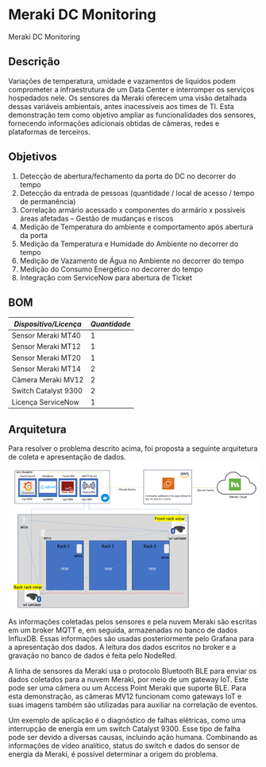 # Meraki DC Monitoring
Meraki DC Monitoring 
## Descrição
Variações de temperatura, umidade e vazamentos de líquidos podem comprometer a infraestrutura de um Data Center e interromper os serviços hospedados nele. Os sensores da Meraki oferecem uma visão detalhada dessas variáveis ambientais, antes inacessíveis aos times de TI. Esta demonstração tem como objetivo ampliar as funcionalidades dos sensores, fornecendo informações adicionais obtidas de câmeras, redes e plataformas de terceiros.

## Objetivos
1.	Detecção de abertura/fechamento da porta do DC no decorrer do tempo
2.	Detecção da entrada de pessoas (quantidade / local de acesso / tempo de permanência)
3.	Correlação armário acessado x componentes do armário x possíveis áreas afetadas – Gestão de mudanças e riscos 
4.	Medição de Temperatura do ambiente e comportamento após abertura da porta 
5.	Medição da Temperatura e Humidade do Ambiente no decorrer do tempo
6.	Medição de Vazamento de Água no Ambiente no decorrer do tempo
7.	Medição do Consumo Energético no decorrer do tempo
8.	Integração com ServiceNow para abertura de Ticket

## BOM 
| *Dispositivo/Licença* |	*Quantidade* |
|---------------------|------------|
|Sensor Meraki MT40 |	1 |
|Sensor Meraki MT12 |	1|
|Sensor Meraki MT20 |	1|
|Sensor Meraki MT14 |	2|
|Câmera Meraki MV12 |	2|
|Switch Catalyst 9300 |	2|
|Licença ServiceNow | 	1|

## Arquitetura

Para resolver o problema descrito acima, foi proposta a seguinte arquitetura de coleta e apresentação de dados. 
![Arquitetura](arch.png)

As informações coletadas pelos sensores e pela nuvem Meraki são escritas em um broker MQTT e, em seguida, armazenadas no banco de dados InfluxDB. Essas informações são usadas posteriormente pelo Grafana para a apresentação dos dados. A leitura dos dados escritos no broker e a gravação no banco de dados é feita pelo NodeRed.

A linha de sensores da Meraki usa o protocolo Bluetooth BLE para enviar os dados coletados para a nuvem Meraki, por meio de um gateway IoT. Este pode ser uma câmera ou um Access Point Meraki que suporte BLE. Para esta demonstração, as câmeras MV12 funcionam como gateways IoT e suas imagens também são utilizadas para auxiliar na correlação de eventos.

Um exemplo de aplicação é o diagnóstico de falhas elétricas, como uma interrupção de energia em um switch Catalyst 9300. Esse tipo de falha pode ser devido a diversas causas, incluindo ação humana. Combinando as informações de vídeo analítico, status do switch e dados do sensor de energia da Meraki, é possível determinar a origem do problema.

